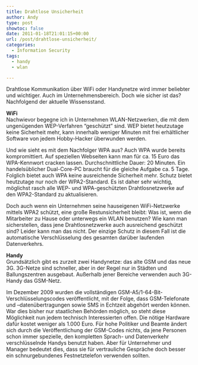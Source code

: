 ```yaml
---
title: Drahtlose Unsicherheit
author: Andy
type: post
showtoc: false
date: 2011-01-18T21:01:15+00:00
url: /post/drahtlose-unsicherheit/
categories:
  - Information Security
tags:
  - handy
  - wlan

---
```

Drahtlose Kommunikation &uuml;ber WiFi oder Handynetze wird immer beliebter und wichtiger. Auch im Unternehmensbereich. Doch wie sicher ist das? Nachfolgend der aktuelle Wissensstand.

**WiFi**  
Nachwievor begegne ich in Unternehmen WLAN-Netzwerken, die mit dem ungen&uuml;genden WEP-Verfahren &ldquo;gesch&uuml;tzt&rdquo; sind. WEP bietet heutzutage keine Sicherheit mehr, kann innerhalb weniger Minuten mit frei erh&auml;ltlicher Software von jedem Hobby-Hacker &uuml;berwunden werden.

Und wie sieht es mit dem Nachfolger WPA aus? Auch WPA wurde bereits kompromittiert. Auf speziellen Webseiten kann man f&uuml;r ca. 15 Euro das WPA-Kennwort cracken lassen. Durchschnittliche Dauer: 20 Minuten. Ein handels&uuml;blicher Dual-Core-PC braucht f&uuml;r die gleiche Aufgabe ca. 5 Tage. Folglich bietet auch WPA keine ausreichende Sicherheit mehr. Schutz bietet heutzutage nur noch der WPA2-Standard. Es ist daher sehr wichtig, m&ouml;glichst rasch alle WEP- und WPA-gesch&uuml;tzten Drahtlosnetzwerke auf den WPA2-Standard zu aktualisieren.

Doch auch wenn ein Unternehmen seine hauseigenen WiFi-Netzwerke mittels WPA2 sch&uuml;tzt, eine gro&szlig;e Restunsicherheit bleibt: Was ist, wenn die Mitarbeiter zu Hause oder unterwegs ein WLAN benutzen? Wie kann man sicherstellen, dass jene Drahtlosnetzwerke auch ausreichend gesch&uuml;tzt sind? Leider kann man das nicht. Der einzige Schutz in diesem Fall ist die automatische Verschl&uuml;sselung des gesamten dar&uuml;ber laufenden Datenverkehrs.

**Handy**  
Grunds&auml;tzlich gibt es zurzeit zwei Handynetze: das alte GSM und das neue 3G. 3G-Netze sind schneller, aber in der Regel nur in St&auml;dten und Ballungszentren ausgebaut. Au&szlig;erhalb jener Bereiche verwenden auch 3G-Handy das GSM-Netz.

Im Dezember 2009 wurden die vollst&auml;ndigen GSM-A5/1-64-Bit-Verschl&uuml;sselungscodes ver&ouml;ffentlicht, mit der Folge, dass GSM-Telefonate und &ndash;daten&uuml;bertragungen sowie SMS in Echtzeit abgeh&ouml;rt werden k&ouml;nnen. War dies bisher nur staatlichen Beh&ouml;rden m&ouml;glich, so steht diese M&ouml;glichkeit nun jedem technisch Interessierten offen. Die n&ouml;tige Hardware daf&uuml;r kostet weniger als 1.000 Euro. F&uuml;r hohe Politiker und Beamte &auml;ndert sich durch die Ver&ouml;ffentlichung der GSM-Codes nichts, da jene Personen schon immer spezielle, den kompletten Sprach- und Datenverkehr verschl&uuml;sselnde Handys benutzt haben. Aber f&uuml;r Unternehmer und Manager bedeutet dies, dass sie f&uuml;r vertrauliche Gespr&auml;che doch besser ein schnurgebundenes Festnetztelefon verwenden sollten.
